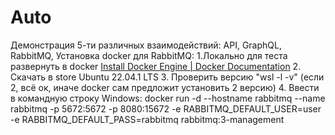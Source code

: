 # Auto
Демонстрация 5-ти различных взаимодействий: API, GraphQL, RabbitMQ, 
Установка docker для RabbitMQ:
1.Локально для теста развернуть в docker [ Install Docker Engine | Docker Documentation](https://docs.docker.com/engine/install/)
2. Скачать в store Ubuntu 22.04.1 LTS
3. Проверить версию "wsl -l -v" (если 2, всё ок, иначе docker сам предложит установить 2 версию)
4. Ввести в командную строку Windows: docker run -d --hostname rabbitmq --name rabbitmq -p 5672:5672 -p 8080:15672 -e RABBITMQ_DEFAULT_USER=user -e RABBITMQ_DEFAULT_PASS=rabbitmq rabbitmq:3-management
